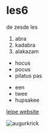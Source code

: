 # les6
de zesde les

1. abra
2. kadabra
3. alakazam


- hocus
- pocus
- pilatus pas

* een
* twee
* hupsakee


[leipe website](38007.hosts2.ma-cloud.nl)

![augurkrick](Users/svenj/OneDrive/Documents/Ma_dingen/Jaar_1/periode_1/skil/les6/les6/AugurkMan "Logo Title Text 1")